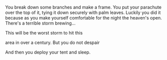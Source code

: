 You break down some branches and make a frame. You put your parachute over
the top of it, tying it down securely with palm leaves. Luckily you did it 
because as you make yourself comfortable for the night the heaven's open. 
There's a terrible storm brewing... 

This will be the worst storm to hit this 

area in over a century.
But you do not despair

And then you deploy your tent and sleep.

